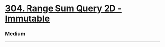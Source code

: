 # [304. Range Sum Query 2D - Immutable](https://leetcode.com/problems/range-sum-query-2d-immutable/)
### Medium
----
